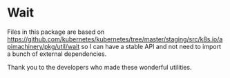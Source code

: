 # Wait

Files in this package are based on
<https://github.com/kubernetes/kubernetes/tree/master/staging/src/k8s.io/apimachinery/pkg/util/wait>
so I can have a stable API and not need to import a bunch of external dependencies.

Thank you to the developers who made these wonderful utilities.
